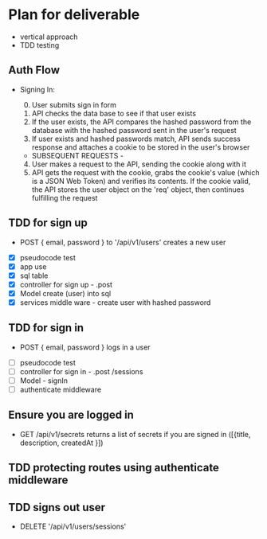 # Plan for deliverable

- vertical approach
- TDD testing

## Auth Flow

- Signing In:

  0. User submits sign in form
  1. API checks the data base to see if that user exists
  2. If the user exists, the API compares the hashed password from the database with the hashed password sent in the user's request
  3. If user exists and hashed passwords match, API sends success response and attaches a cookie to be stored in the user's browser

  - SUBSEQUENT REQUESTS -

  4. User makes a request to the API, sending the cookie along with it
  5. API gets the request with the cookie, grabs the cookie's value (which is a JSON Web Token) and verifies its contents. If the cookie valid, the API stores the user object on the 'req' object, then continues fulfilling the request

## TDD for sign up

- POST { email, password } to '/api/v1/users' creates a new user
- [x] pseudocode test
- [x] app use
- [x] sql table
- [x] controller for sign up - .post
- [x] Model create (user) into sql
- [x] services middle ware - create user with hashed password

## TDD for sign in

- POST { email, password } logs in a user
- [ ] pseudocode test
- [ ] controller for sign in - .post /sessions
- [ ] Model - signIn
- [ ] authenticate middleware

## Ensure you are logged in

- GET /api/v1/secrets returns a list of secrets if you are signed in ([{title, description, createdAt }])

## TDD protecting routes using authenticate middleware

## TDD signs out user

- DELETE '/api/v1/users/sessions'
